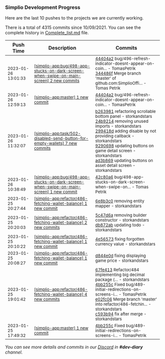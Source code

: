 
### Simplio Development Progress

Here are the last 10 pushes to the projects we are currently working.

There is a total of 4315 commits since 10/09/2021. You can see the complete history in
 [Complete_list.md](Complete_list.md) file.

| Push Time | Description | Commits |
| --- | --- | --- |
| <sub>2023-01-26 13:01:33</sub> | <sub>[[simplio-app:bug/498\-app\-stucks\-on\-dark\-screen\-when\-swipe\-on\-main\-screen] 2 new commits](https://github.com/SimplioOfficial/simplio-app/compare/42c80a6c74db...344486f4f115)</sub> | <sub>[44404a2](https://github.com/SimplioOfficial/simplio-app/commit/44404a2c9049ad9c7d96ea9693e1de94fb5f7a5d) bug/496-refresh-indicator-doesnt-appear-on-coin... - TomasPetrik<br>[344486f](https://github.com/SimplioOfficial/simplio-app/commit/344486f4f115c88d42bf1cb2c36c1aa20bf7833f) Merge branch 'master' of github.com:SimplioOffi... - Tomas Petrik</sub> |
| <sub>2023-01-26 12:59:13</sub> | <sub>[[simplio-app:master] 1 new commit](https://github.com/SimplioOfficial/simplio-app/commit/44404a2c9049ad9c7d96ea9693e1de94fb5f7a5d)</sub> | <sub>[44404a2](https://github.com/SimplioOfficial/simplio-app/commit/44404a2c9049ad9c7d96ea9693e1de94fb5f7a5d) bug/496-refresh-indicator-doesnt-appear-on-coin... - TomasPetrik</sub> |
| <sub>2023-01-26 11:32:07</sub> | <sub>[[simplio-app:task/502\-disabled\-send\-button\-for\-empty\-wallets] 7 new commits](https://github.com/SimplioOfficial/simplio-app/compare/6e8b3c063704...db9b525cadc0)</sub> | <sub>[b263981](https://github.com/SimplioOfficial/simplio-app/commit/b2639814eefe5e777f4fe8997c232f9977066aa7) refactoring scrollable bottom panel - storkandstars<br>[24b9214](https://github.com/SimplioOfficial/simplio-app/commit/24b9214e9b7073d2a2804dc018a0dc6a3a777f00) removing unused imports - storkandstars<br>[299418d](https://github.com/SimplioOfficial/simplio-app/commit/299418d78f489fdf4be0221b914660b06e53ef5c) adding disable by not providing callback - storkandstars<br>[9290698](https://github.com/SimplioOfficial/simplio-app/commit/9290698369be08b78c96db5a7f999db03b974f4b) updating buttons on game detail screen - storkandstars<br>[ad3b869](https://github.com/SimplioOfficial/simplio-app/commit/ad3b869daecbc9d07e13e6294f60de77b418fc83) updating buttons on asset detail screen - storkandstars</sub> |
| <sub>2023-01-26 10:38:49</sub> | <sub>[[simplio-app:bug/498\-app\-stucks\-on\-dark\-screen\-when\-swipe\-on\-main\-screen] 1 new commit](https://github.com/SimplioOfficial/simplio-app/commit/42c80a6c74dbebcb2a446796c67ede6f53d8f5eb)</sub> | <sub>[42c80a6](https://github.com/SimplioOfficial/simplio-app/commit/42c80a6c74dbebcb2a446796c67ede6f53d8f5eb) bug/498-app-stucks-on-dark-screen-when-swipe-on... - Tomas Petrik</sub> |
| <sub>2023-01-25 20:27:44</sub> | <sub>[[simplio-app:refactor/486\-fetching\-wallet\-balance] 1 new commit](https://github.com/SimplioOfficial/simplio-app/commit/6e8b3c063704de6f7edaaec6545464730367e32a)</sub> | <sub>[6e8b3c0](https://github.com/SimplioOfficial/simplio-app/commit/6e8b3c063704de6f7edaaec6545464730367e32a) removing entity mapper - storkandstars</sub> |
| <sub>2023-01-25 20:20:03</sub> | <sub>[[simplio-app:refactor/486\-fetching\-wallet\-balance] 2 new commits](https://github.com/SimplioOfficial/simplio-app/compare/4e565731e56e...db872abac6db)</sub> | <sub>[5c47d6a](https://github.com/SimplioOfficial/simplio-app/commit/5c47d6ad3183ca95c80c3e0a8af9ba12f4657816) removing builder constructor - storkandstars<br>[db872ab](https://github.com/SimplioOfficial/simplio-app/commit/db872abac6db85d2a1baa242e8f850815a7228e2) updating todo - storkandstars</sub> |
| <sub>2023-01-25 20:10:22</sub> | <sub>[[simplio-app:refactor/486\-fetching\-wallet\-balance] 1 new commit](https://github.com/SimplioOfficial/simplio-app/commit/4e565731e56e965297f9ed14aefb7b94800d3937)</sub> | <sub>[4e56573](https://github.com/SimplioOfficial/simplio-app/commit/4e565731e56e965297f9ed14aefb7b94800d3937) fixing forgotten currency value - storkandstars</sub> |
| <sub>2023-01-25 20:08:27</sub> | <sub>[[simplio-app:refactor/486\-fetching\-wallet\-balance] 1 new commit](https://github.com/SimplioOfficial/simplio-app/commit/d844e0d30a36ed381f1dd1bf2c9d83b3107b8157)</sub> | <sub>[d844e0d](https://github.com/SimplioOfficial/simplio-app/commit/d844e0d30a36ed381f1dd1bf2c9d83b3107b8157) fixing displaying game price - storkandstars</sub> |
| <sub>2023-01-25 19:01:42</sub> | <sub>[[simplio-app:refactor/486\-fetching\-wallet\-balance] 4 new commits](https://github.com/SimplioOfficial/simplio-app/compare/dd329f243a83...c593b94c1ac8)</sub> | <sub>[67fe413](https://github.com/SimplioOfficial/simplio-app/commit/67fe413dda651483373edb5bad395a3a9f75d08c) Refactor/484 implementing big decimal package (... - storkandstars<br>[4bb255c](https://github.com/SimplioOfficial/simplio-app/commit/4bb255c6f6cf762fe9f774b0756e966148d8b837) Fixed bug/489-initial-redirections-on-screens-i... - TomasPetrik<br>[e02fc06](https://github.com/SimplioOfficial/simplio-app/commit/e02fc06e375b0ecf8c95baaba8e086efe2593294) Merge branch 'master' into refactor/486-fetchin... - storkandstars<br>[c593b94](https://github.com/SimplioOfficial/simplio-app/commit/c593b94c1ac8eb96b5988f07e43b1348513cfb35) fix after merge - storkandstars</sub> |
| <sub>2023-01-25 17:49:32</sub> | <sub>[[simplio-app:master] 1 new commit](https://github.com/SimplioOfficial/simplio-app/commit/4bb255c6f6cf762fe9f774b0756e966148d8b837)</sub> | <sub>[4bb255c](https://github.com/SimplioOfficial/simplio-app/commit/4bb255c6f6cf762fe9f774b0756e966148d8b837) Fixed bug/489-initial-redirections-on-screens-i... - TomasPetrik</sub> |

_You can see more details and commits in our [Discord](https://discord.gg/aKhjuwZmdP) in **#dev-diary** channel._
